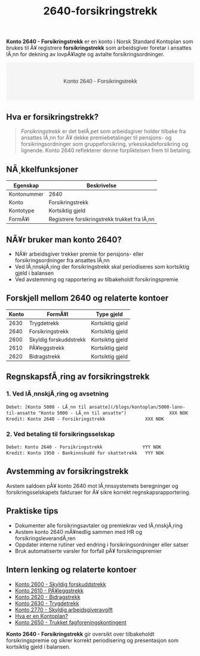 ﻿---
title: "2640-forsikringstrekk"
meta_title: "2640-forsikringstrekk"
meta_description: "**Konto 2640 - Forsikringstrekk** er en konto i Norsk Standard Kontoplan som brukes til Ã¥ registrere **forsikringstrekk** som arbeidsgiver foretar i ansattes l..."
slug: 2640-forsikringstrekk
type: blog
layout: pages/single
---

**Konto 2640 - Forsikringstrekk** er en konto i Norsk Standard Kontoplan som brukes til Ã¥ registrere **forsikringstrekk** som arbeidsgiver foretar i ansattes lÃ¸nn for dekning av lovpÃ¥lagte og avtalte forsikringsordninger.

![Illustrasjon av konto 2640 Forsikringstrekk](2640-forsikringstrekk-image.svg)

## Hva er forsikringstrekk?

> *Forsikringstrekk* er det belÃ¸pet som arbeidsgiver holder tilbake fra ansattes lÃ¸nn for Ã¥ dekke premiebetalinger til pensjons- og forsikringsordninger som gruppeforsikring, yrkesskadeforsikring og lignende. Konto 2640 reflekterer denne forpliktelsen frem til betaling.

## NÃ¸kkelfunksjoner

| Egenskap      | Beskrivelse                                         |
|---------------|-----------------------------------------------------|
| Kontonummer   | 2640                                                |
| Konto         | Forsikringstrekk                                    |
| Kontotype     | Kortsiktig gjeld                                    |
| FormÃ¥l        | Registrere forsikringstrekk trukket fra lÃ¸nn        |

## NÃ¥r bruker man konto 2640?

* NÃ¥r arbeidsgiver trekker premie for pensjons- eller forsikringsordninger fra ansattes lÃ¸nn
* Ved lÃ¸nnskjÃ¸ring der forsikringstrekk skal periodiseres som kortsiktig gjeld i balansen
* Ved avstemming og rapportering av tilbakeholdt forsikringspremie

## Forskjell mellom 2640 og relaterte kontoer

| Konto  | FormÃ¥l                                       | Type gjeld       |
|--------|----------------------------------------------|------------------|
| 2630   | Trygdetrekk                                  | Kortsiktig gjeld |
| 2640   | Forsikringstrekk                             | Kortsiktig gjeld |
| 2600   | Skyldig forskuddstrekk                       | Kortsiktig gjeld |
| 2610   | PÃ¥leggstrekk                                 | Kortsiktig gjeld |
| 2620   | Bidragstrekk                                 | Kortsiktig gjeld |

## RegnskapsfÃ¸ring av forsikringstrekk

### 1. Ved lÃ¸nnskjÃ¸ring og avsetning

```plaintext
Debet: [Konto 5000 - LÃ¸nn til ansatte](/blogs/kontoplan/5000-lonn-til-ansatte "Konto 5000 - LÃ¸nn til ansatte")                XXX NOK
Kredit: Konto 2640 - Forsikringstrekk               XXX NOK
```

### 2. Ved betaling til forsikringsselskap

```plaintext
Debet: Konto 2640 - Forsikringstrekk               YYY NOK
Kredit: Konto 1950 - Bankinnskudd for skattetrekk   YYY NOK
```

## Avstemming av forsikringstrekk

Avstem saldoen pÃ¥ konto 2640 mot lÃ¸nnssystemets beregninger og forsikringsselskapets fakturaer for Ã¥ sikre korrekt regnskapsrapportering.

## Praktiske tips

* Dokumenter alle forsikringsavtaler og premiekrav ved lÃ¸nnskjÃ¸ring
* Avstem konto 2640 mÃ¥nedlig sammen med HR og forsikringsleverandÃ¸ren
* Oppdater interne rutiner ved endring i forsikringsordninger eller satser
* Bruk automatiserte varsler for forfall pÃ¥ forsikringspremier

## Intern lenking og relaterte kontoer

* [Konto 2600 - Skyldig forskuddstrekk](/blogs/kontoplan/2600-forskuddstrekk "Konto 2600 - Skyldig forskuddstrekk")
* [Konto 2610 - PÃ¥leggstrekk](/blogs/kontoplan/2610-paalleggstrekk "Konto 2610 - PÃ¥leggstrekk")
* [Konto 2620 - Bidragstrekk](/blogs/kontoplan/2620-bidragstrekk "Konto 2620 - Bidragstrekk")
* [Konto 2630 - Trygdetrekk](/blogs/kontoplan/2630-trygdetrekk "Konto 2630 - Trygdetrekk")
* [Konto 2770 - Skyldig arbeidsgiveravgift](/blogs/kontoplan/2770-skyldig-arbeidsgiveravgift "Konto 2770 - Skyldig arbeidsgiveravgift")
 * [Hva er en Kontoplan?](/blogs/regnskap/hva-er-kontoplan "Hva er en Kontoplan? Komplett Guide til Kontoplaner i Norsk Regnskap")
 * [Konto 2650 - Trukket fagforeningskontingent](/blogs/kontoplan/2650-trukket-fagforeningskontingent "Konto 2650 - Trukket fagforeningskontingent")

**Konto 2640 - Forsikringstrekk** gir oversikt over tilbakeholdt forsikringspremie og sikrer korrekt periodisering og presentasjon som kortsiktig gjeld i balansen.
